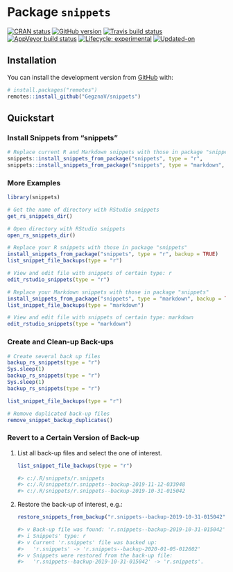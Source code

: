 
<!-- README.md is generated from README.Rmd. Please edit that file -->

# Package `snippets`

<!-- badges: start -->

[![CRAN
status](https://www.r-pkg.org/badges/version/snippets)](https://CRAN.R-project.org/package=snippets)
[![GitHub
version](https://img.shields.io/badge/GitHub-v0.0.0.9000-brightgreen.svg)](https://github.com/GegznaV/snippets)
[![Travis build
status](https://travis-ci.com/GegznaV/snippets.svg?branch=master)](https://travis-ci.com/GegznaV/snippets)
[![AppVeyor build
status](https://ci.appveyor.com/api/projects/status/github/GegznaV/snippets?branch=master&svg=true)](https://ci.appveyor.com/project/GegznaV/snippets)
[![Lifecycle:
experimental](https://img.shields.io/badge/lifecycle-experimental-orange.svg)](https://www.tidyverse.org/lifecycle/#experimental)
[![Updated-on](https://img.shields.io/badge/Updated%20on-2020--01--29-yellowgreen.svg)]()
<!-- [![Codecov test coverage](https://codecov.io/gh/GegznaV/snippets/branch/master/graph/badge.svg)](https://codecov.io/gh/GegznaV/snippets?branch=master) -->
<!-- badges: end -->

## Installation

<!-- You can install the released version of snippets from [CRAN](https://CRAN.R-project.org) with: -->

<!-- ``` r -->

<!-- install.packages("snippets") -->

<!-- ``` -->

You can install the development version from
[GitHub](https://github.com/) with:

``` r
# install.packages("remotes")
remotes::install_github("GegznaV/snippets")
```

## Quickstart

### Install Snippets from “snippets”

``` r
# Replace current R and Markdown snippets with those in package "snippets"
snippets::install_snippets_from_package("snippets", type = "r",        backup = TRUE)
snippets::install_snippets_from_package("snippets", type = "markdown", backup = TRUE)
```

### More Examples

``` r
library(snippets)
```

``` r
# Get the name of directory with RStudio snippets
get_rs_snippets_dir()
```

``` r
# Open directory with RStudio snippets
open_rs_snippets_dir()
```

``` r
# Replace your R snippets with those in package "snippets"
install_snippets_from_package("snippets", type = "r", backup = TRUE)
list_snippet_file_backups(type = "r")
```

``` r
# View and edit file with snippets of certain type: r
edit_rstudio_snippets(type = "r")
```

``` r
# Replace your Markdown snippets with those in package "snippets"
install_snippets_from_package("snippets", type = "markdown", backup = TRUE)
list_snippet_file_backups(type = "markdown")
```

``` r
# View and edit file with snippets of certain type: markdown
edit_rstudio_snippets(type = "markdown")
```

### Create and Clean-up Back-ups

``` r
# Create several back up files
backup_rs_snippets(type = "r")
Sys.sleep(1)
backup_rs_snippets(type = "r")
Sys.sleep(1)
backup_rs_snippets(type = "r")
```

``` r
list_snippet_file_backups(type = "r")
```

``` r
# Remove duplicated back-up files
remove_snippet_backup_duplicates()
```

### Revert to a Certain Version of Back-up

1.  List all back-up files and select the one of interest.
    
    ``` r
    list_snippet_file_backups(type = "r")
    ```
    
    ``` r
    #> c:/.R/snippets/r.snippets
    #> c:/.R/snippets/r.snippets--backup-2019-11-12-033948
    #> c:/.R/snippets/r.snippets--backup-2019-10-31-015042
    ```

2.  Restore the back-up of interest, e.g.:
    
    ``` r
    restore_snippets_from_backup("r.snippets--backup-2019-10-31-015042")
    ```
    
    ``` r
    #> v Back-up file was found: 'r.snippets--backup-2019-10-31-015042'
    #> i Snippets' type: r
    #> v Current 'r.snippets' file was backed up: 
    #>   'r.snippets' -> 'r.snippets--backup-2020-01-05-012602'
    #> v Snippets were restored from the back-up file:
    #>   'r.snippets--backup-2019-10-31-015042' -> 'r.snippets'.
    ```
